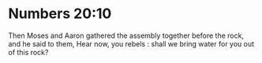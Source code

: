 # Numbers 20:10

Then Moses and Aaron gathered the assembly together before the rock, and he said to them, Hear now, you rebels : shall we bring water for you out of this rock?
